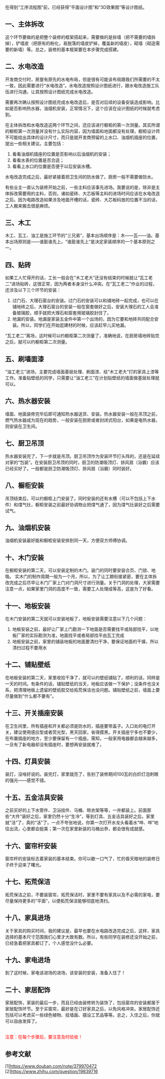 在得到“工序流程图”前，已经获得“平面设计图”和“3D效果图”等设计图纸。
## **一、主体拆改**
这个环节要做的是把整个装修的框架搭起来，需要做的是拆墙（把不需要的墙拆掉），铲墙皮（把原有的粉化，易脱落的墙皮铲掉，覆盖新的墙皮），砌墙（砌造需要的新墙）等。总之，装修的基本框架要在本步骤完成搭建。
## **二、水电改造**
开发商交付时，房屋有原先的水电布局，但是很有可能该布局跟我们所需要的不太一致，因此需要进行“水电改造”。水电改造按照设计图纸进行，跟水电改造施工队伍进行沟通，让其按照设计图纸完成水电改造。

需要再次确认按照设计图纸完成水电改造后，是否对后续的设备安装造成影响。比如是否影响热水器，油烟机安装，正常情况下，这个应该在设计图纸的时候就考虑到。

在主体拆改和水电改造这两个环节之间，还应该进行橱柜的第一次测量。其实所谓的橱柜第一次测量并没有什么实际内容，因为墙面和地面都没有处理，橱柜设计师不可能给出具体的设计尺寸，而只是就开发商预留的上水口、油烟机插座的位置，提出一些相关建议。主要包括：

1. 看看油烟机插座的位置是否影响以后油烟机的安装；
2. 看看水表的位置是否合适；
3. 看看上水口的位置是否便于以后安装水槽。

水电改造完成之后，最好紧接着把卫生间的防水做了。厨房一般不需要做防水。

有些业主一直认为装修开始之前，一些主料应该事先进场。我要说的是，除非是主体拆改需要用的主料，否则，诸如瓷砖、大芯板等主料的进场时间应该在水电改造之后。因为电路改造如果涉及地面开槽的话，瓷砖、大芯板码放的位置不当的话，工人搬来搬去很是麻烦。
## **三、木工**
木工、瓦工、油工是施工环节的“三兄弟”，基本出场顺序是：木——瓦——油。基本出场原则是——谁脏谁先上。“谁脏谁先上”是决定家装顺序的一个基本原则之一。
## **四、贴砖**
如果工人忙得开的话，工长一般会在“木工老大”还没有结束的时候就让“瓦工老二”进场贴砖，这很正常，因为两者本身没什么冲突。在“瓦工老二”作业的过程，还涉及以下三个环节的安装：

1. 过门石、大理石窗台的安装。过门石的安装可以和铺地砖一起完成，也可以在铺地砖之后，大理石窗台的安装一般在窗套做好之后，安装大理石的工人会准备玻璃胶，顺手就把大理石和窗套用玻璃胶封住了。
2. 地漏的安装。地漏是家装五金件中第一个出场的，因为它要和地砖共同配合安装。所以，同学们在开始逛建材的时候，应该赶早儿买地漏。

“瓦工老二”离场，这时候可以约橱柜第二次测量了，准确地说，在厨房墙地砖贴完之后，就可以约橱柜第二次测量。
## **五、刷墙面漆**
 “油工老三”进场，主要完成墙面基层处理、刷面漆、给“木工老大”打的家具上漆等工作。准备贴壁纸的同学，只需要让“油工老三”在计划贴壁纸的墙面做基层处理就可以。
## **六、热水器安装**
墙面、地面装修完毕后即可通知热水器送货、安装。热水器安装一般在吊顶之前，燃气热水器成为现在的趋势，一般安装在厨房或者封闭式阳台，如果是电热水器，则安装在卫生间。
## **七、厨卫吊顶**
热水器安装完了，下一步就是吊顶。厨卫吊顶作为安装环节打头阵的，还是在延续对家的“包装”。在安装厨卫吊顶的同时，厨卫的防潮吸顶灯、排风扇（浴霸）应该已经买好了。一般都是厨卫防潮吸顶灯、排风扇（浴霸）同时装好。
## **八、橱柜安装**
吊顶结束后，可以约橱柜上门安装了。同时安装的还有水槽（可以不包括上下水件）和煤气灶，橱柜安装之前最好协调物业把煤气通了，因为煤气灶装好之后需要试气。
## **九、油烟机安装**
油烟机安装最好能和橱柜安装安排到同一天，方便双方师傅协调。
## **十、木门安装**
在橱柜安装的第二天，可以安装定制的木门。装门的同时要安装合页、门锁、地吸。 实木门的制作周期一般为一个月，所以，为了让工期衔接紧密，要在主体拆改完成之后尽早让木门厂家上门对门洞尺寸进行测量。关于门洞的处理，大家需要注意一点，如果家里门洞的高度不一致，需要工人处理成等高，这是为了好看。
## **十一、地板安装**
在木门安装的第二天就可以安装地板了，地板安装需要注意以下几个问题：

1. 地板安装之前，最好让厂家上门勘测一下地面是否需要找平或局部找平，以地板厂家的实际勘测为准，地面找平或者局部找平由瓦工完成
2. 地板安装之前，家里的铺装地板的地面要清扫干净，要保证地面的干燥，所以清扫过程不要用水

## **十二、铺贴壁纸**
在地板安装的第二天，家里收拾干净了，就可以约壁纸铺贴了。顺利的话，同样是一天的时间。有条件的话，铺贴壁纸的当天，地板应该做一下保护；没条件也没关系，把清理地板上遗留的壁纸胶交给拓荒保洁也没问题。铺贴壁纸之前，墙面上要尽量做到“什么都不要有”。
## **十三、开关插座安装**
在卫生间里，所有插座和开关都必须是防水的，插座要带盖子。入口处的电灯开关，建议使用感应型或者荧光型，黑天回家，省得摸黑。开关插座宁多也不要少，在布置插座的地方，至少要保留有一个插座。需知，一般家用电器都会越来越多，一旦有了新电器却没有插座时，要想再安装就难了。
## **十四、灯具安装**
装灯，没啥好说的。装完灯，家里就亮了，告别了装修期间100瓦的白炽灯泡刺眼的强光——感觉不错。
## **十五、五金洁具安装**
之前买好的上下水管件、卫浴挂件、马桶、晾衣架等等，一并都装上。前面那些“大件”装好之后，家里仍然十分“生冷”，等到灯具、五金洁具装好之后，家里就“活”了，真的“活”了。一点不夸张地说，你第一次打开水龙头看着水“哗、哗”地往出流，心里都会挺美；第一次在家里新装的马桶出恭，都会很有成就感。
## **十六、窗帘杆安装**
窗帘杆的安装标志着家装的基本结束。你可以歇一口气了，忙的昏天暗地的装修日子终于迎来了曙光。
## **十七、拓荒保洁**
拓荒保洁之前，不要装窗帘，拓荒保洁时，家里不要有家具以及不必需的家电，要尽量保持更多的“平面”，以便拓荒保洁能够彻底地清扫。
## **十八、家具进场**
关于家具的购买时间，我的建议是，最早也要在水电路改造完成之后，这样，家具选择的基本尺寸范围我们心里才大致有数。所以，有些同学在装修还没开始之前，已经急着把家具都订了，个人感觉没什么必要。
## **十九、家电进场**
到了这时候，家电该进场的进场，该安装的安装，准备入住了！
## **二十、家居配饰**
家居配饰，家装的最后一步，而且已经由装修转为装饰了，包括窗帘的安装都属于家居配饰环节。至于买窗帘，最好是在订好家具之后，以免风格冲突。家居配饰还包括可以考虑买一些绿色植物、挂墙画、摆设工艺品等等。总之，入住之后，你就可以自由发挥了。

<br/>
<font color='red'>注意：在每个步骤后，要注意及时验收！</font>
<br/>

## **参考文献**
[1]https://www.douban.com/note/379970472<br/>
[2]https://www.zhihu.com/question/19839716
